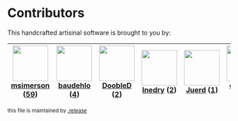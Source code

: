 # Contributors

This handcrafted artisinal software is brought to you by:

| <img height="80" src="https://avatars.githubusercontent.com/u/261635?v=4"><br><a href="https://github.com/msimerson">msimerson</a> (<a href="https://github.com/haraka/haraka-net-utils/commits?author=msimerson">59</a>) | <img height="80" src="https://avatars.githubusercontent.com/u/662371?v=4"><br><a href="https://github.com/baudehlo">baudehlo</a> (<a href="https://github.com/haraka/haraka-net-utils/commits?author=baudehlo">4</a>) | <img height="80" src="https://avatars.githubusercontent.com/u/918201?v=4"><br><a href="https://github.com/DoobleD">DoobleD</a> (<a href="https://github.com/haraka/haraka-net-utils/commits?author=DoobleD">2</a>) | <img height="80" src="https://avatars.githubusercontent.com/u/203240?v=4"><br><a href="https://github.com/lnedry">lnedry</a> (<a href="https://github.com/haraka/haraka-net-utils/commits?author=lnedry">2</a>) | <img height="80" src="https://avatars.githubusercontent.com/u/791835?v=4"><br><a href="https://github.com/Juerd">Juerd</a> (<a href="https://github.com/haraka/haraka-net-utils/commits?author=Juerd">1</a>) | <img height="80" src="https://avatars.githubusercontent.com/u/5957709?v=4"><br><a href="https://github.com/olsonpm">olsonpm</a> (<a href="https://github.com/haraka/haraka-net-utils/commits?author=olsonpm">1</a>) | <img height="80" src="https://avatars.githubusercontent.com/u/260607?v=4"><br><a href="https://github.com/typingArtist">typingArtist</a> (<a href="https://github.com/haraka/haraka-net-utils/commits?author=typingArtist">1</a>) |
| :-----------------------------------------------------------------------------------------------------------------------------------------------------------------------------------------------------------------------: | :-------------------------------------------------------------------------------------------------------------------------------------------------------------------------------------------------------------------: | :----------------------------------------------------------------------------------------------------------------------------------------------------------------------------------------------------------------: | :-------------------------------------------------------------------------------------------------------------------------------------------------------------------------------------------------------------: | :----------------------------------------------------------------------------------------------------------------------------------------------------------------------------------------------------------: | :-----------------------------------------------------------------------------------------------------------------------------------------------------------------------------------------------------------------: | :-------------------------------------------------------------------------------------------------------------------------------------------------------------------------------------------------------------------------------: |

<sub>this file is maintained by [.release](https://github.com/msimerson/.release)</sub>
